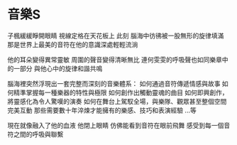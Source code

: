# 音樂S

子楓緩緩睜開眼睛
視線定格在天花板上
此刻
腦海中彷彿被一股無形的旋律填滿
那是世界上最美的音符在他的意識深處輕輕流淌

他的耳朵變得異常靈敏
周圍的聲音變得清晰無比
連何雯雯的呼吸聲也如同樂章中的一部分
與他心中的旋律和諧共鳴

腦海裡突然浮現出一套完整而深刻的音樂體系：
如何通過音符傳遞情感與故事
如何精準掌握每一種樂器的特性與極限
如何創作出觸動靈魂的曲目
如何即興創作，將靈感化為令人驚嘆的演奏
如何在舞台上駕馭全場，與樂隊、觀眾甚至整個空間完美互動
那些需要數十年淬煉才能擁有的樂感、技巧和表演經驗
...等

現在就像融入了他的血液
他閉上眼睛
仿佛能看到音符在眼前飛舞
感受到每一個音符之間的呼吸與聯繫